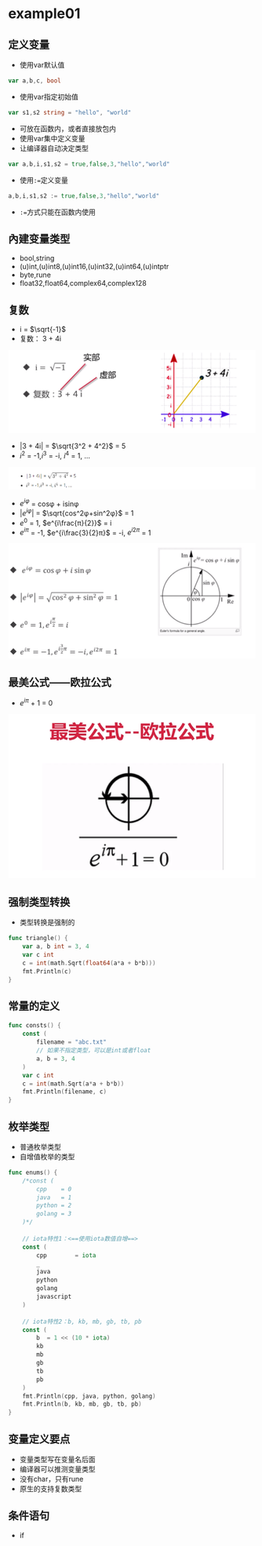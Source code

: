 # example01

## 定义变量

- 使用var默认值

```go
var a,b,c, bool
```

- 使用var指定初始值

```go
var s1,s2 string = "hello", "world"
```

- 可放在函数内，或者直接放包内
- 使用var集中定义变量
- 让编译器自动决定类型

```go
var a,b,i,s1,s2 = true,false,3,"hello","world"
```

- 使用`:=`定义变量

```go
a,b,i,s1,s2 := true,false,3,"hello","world"
```

- `:=`方式只能在函数内使用



## 內建变量类型

- bool,string
- (u)int,(u)int8,(u)int16,(u)int32,(u)int64,(u)intptr
- byte,rune
- float32,float64,complex64,complex128

## 复数

- i =  $\sqrt{-1}$
- 复数： 3 + 4i

![复数](https://github.com/EmonCodingBackEnd/Go/blob/master/GoLearning/images/20180917073440.png)

- |3 + 4i| = $\sqrt{3^2 + 4^2}$ = 5
- $i^2$ = -1,$i^3$ = -i, $i^4$ = 1, ...

![复数2](https://github.com/EmonCodingBackEnd/Go/blob/master/GoLearning/images/20180917075857.png)

- $e^{iφ}$ = cosφ + isinφ
- |$e^{iφ}$| = $\sqrt{cos^2φ+sin^2φ}$ = 1
- $e^0$ = 1, $e^{i\frac{π}{2}}$ = i
- $e^{iπ}$ = -1, $e^{i\frac{3}{2}π}$ = -i, $e^{i2π}$ = 1

![复数3](https://github.com/EmonCodingBackEnd/Go/blob/master/GoLearning/images/20180917075117.png)

## 最美公式——欧拉公式

- $e^{iπ}$ + 1 = 0

![最美公式——欧拉公式](https://github.com/EmonCodingBackEnd/Go/blob/master/GoLearning/images/20180917080325.png)



## 强制类型转换

- 类型转换是强制的

```go
func triangle() {
	var a, b int = 3, 4
	var c int
	c = int(math.Sqrt(float64(a*a + b*b)))
	fmt.Println(c)
}
```

## 常量的定义

```go
func consts() {
	const (
		filename = "abc.txt"
		// 如果不指定类型，可以是int或者float
		a, b = 3, 4
	)
	var c int
	c = int(math.Sqrt(a*a + b*b))
	fmt.Println(filename, c)
}
```

##  枚举类型

- 普通枚举类型
- 自增值枚举的类型

```go
func enums() {
	/*const (
		cpp    = 0
		java   = 1
		python = 2
		golang = 3
	)*/
	
	// iota特性1：<==使用iota数值自增==>
	const (
		cpp        = iota
		_
		java
		python
		golang
		javascript
	)

	// iota特性2：b, kb, mb, gb, tb, pb
	const (
		b  = 1 << (10 * iota)
		kb
		mb
		gb
		tb
		pb
	)
	fmt.Println(cpp, java, python, golang)
	fmt.Println(b, kb, mb, gb, tb, pb)
}
```

## 变量定义要点

- 变量类型写在变量名后面
- 编译器可以推测变量类型
- 没有char，只有rune
- 原生的支持复数类型

## 条件语句

- if

